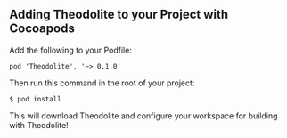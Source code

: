 <block class="cocoapods" />

## Adding Theodolite to your Project with Cocoapods

Add the following to your Podfile:

```
pod 'Theodolite', '~> 0.1.0'
```

Then run this command in the root of your project:

```
$ pod install
```

This will download Theodolite and configure your workspace for building with Theodolite!
